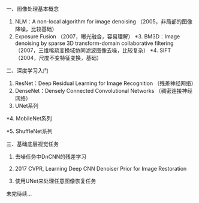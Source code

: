 一、图像处理基本概念
1. NLM：A non-local algorithm for image denoising
  （2005，非局部的图像降噪，比较基础）
2. Exposure Fusion
  （2007，曝光融合，容易理解）
*3. BM3D：Image denoising by sparse 3D transform-domain collaborative filtering
  （2007，三维稀疏变换域协同滤波图像去噪，比较复杂）
*4. SIFT
  （2004，尺度不变特征变换，基础）


二、深度学习入门
1. ResNet：Deep Residual Learning for Image Recognition
  （残差神经网络）
2. DenseNet：Densely Connected Convolutional Networks
  （稠密连接神经网络）
3. UNet系列

*4. MobileNet系列

*5. ShuffleNet系列



三、基础底层视觉任务
1. 去噪任务中DnCNN的残差学习

2. 2017 CVPR, Learning Deep CNN Denoiser Prior for Image Restoration

3. 使用UNet来处理任意图像恢复任务



未完待续...
